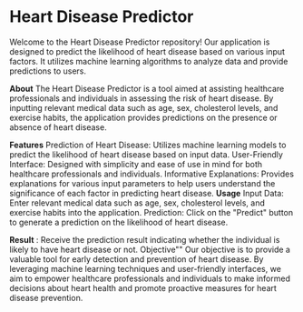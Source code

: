 # Heart Disease Predictor

Welcome to the Heart Disease Predictor repository! Our application is designed to predict the likelihood of heart disease based on various input factors. It utilizes machine learning algorithms to analyze data and provide predictions to users.

**About**
The Heart Disease Predictor is a tool aimed at assisting healthcare professionals and individuals in assessing the risk of heart disease. By inputting relevant medical data such as age, sex, cholesterol levels, and exercise habits, the application provides predictions on the presence or absence of heart disease.

**Features**
Prediction of Heart Disease: Utilizes machine learning models to predict the likelihood of heart disease based on input data.
User-Friendly Interface: Designed with simplicity and ease of use in mind for both healthcare professionals and individuals.
Informative Explanations: Provides explanations for various input parameters to help users understand the significance of each factor in predicting heart disease.
**Usage**
Input Data: Enter relevant medical data such as age, sex, cholesterol levels, and exercise habits into the application.
Prediction: Click on the "Predict" button to generate a prediction on the likelihood of heart disease.

**Result** : Receive the prediction result indicating whether the individual is likely to have heart disease or not.
Objective""
Our objective is to provide a valuable tool for early detection and prevention of heart disease. By leveraging machine learning techniques and user-friendly interfaces, we aim to empower healthcare professionals and individuals to make informed decisions about heart health and promote proactive measures for heart disease prevention.
